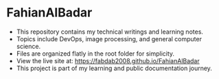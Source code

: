 # FahianAlBadar
- This repository contains my technical writings and learning notes.
- Topics include DevOps, image processing, and general computer science.
- Files are organized flatly in the root folder for simplicity.
- View the live site at: https://fabdab2008.github.io/FahianAlBadar
- This project is part of my learning and public documentation journey.
